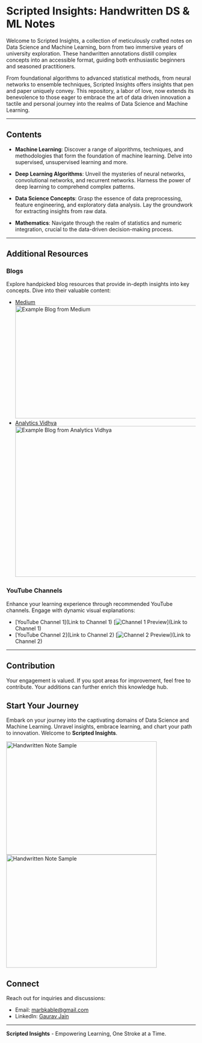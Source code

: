 # Scripted Insights: Handwritten DS & ML Notes
Welcome to Scripted Insights, a collection of meticulously crafted notes on Data Science and Machine Learning, born from two immersive years of university exploration. These handwritten annotations distill complex concepts into an accessible format, guiding both enthusiastic beginners and seasoned practitioners.

From foundational algorithms to advanced statistical methods, from neural networks to ensemble techniques, Scripted Insights offers insights that pen and paper uniquely convey. This repository, a labor of love, now extends its benevolence to those eager to embrace the art of data driven innovation a tactile and personal journey into the realms of Data Science and Machine Learning.
<hr> 

## Contents

- **Machine Learning**: Discover a range of algorithms, techniques, and methodologies that form the foundation of machine learning. Delve into supervised, unsupervised learning and more.

- **Deep Learning Algorithms**: Unveil the mysteries of neural networks, convolutional networks, and recurrent networks. Harness the power of deep learning to comprehend complex patterns.

- **Data Science Concepts**: Grasp the essence of data preprocessing, feature engineering, and exploratory data analysis. Lay the groundwork for extracting insights from raw data.

- **Mathematics**: Navigate through the realm of statistics and numeric integration, crucial to the data-driven decision-making process.
<hr>

## Additional Resources

### Blogs

Explore handpicked blog resources that provide in-depth insights into key concepts. Dive into their valuable content:

- [Medium](https://medium.com/) <br> <img src=https://github.com/Gaurav-Van/Scripted_Insights-Handwritten_DS_ML_Notes/assets/50765800/1848f99e-0421-46ba-8d01-1328a00ce5a0 alt="Example Blog from Medium" width="900" height="300">
- [Analytics Vidhya](https://www.analyticsvidhya.com/) <br> <img src=https://github.com/Gaurav-Van/Scripted_Insights-Handwritten_DS_ML_Notes/assets/50765800/d8cf6e39-832f-405b-93ba-967a2c80e403 alt="Example Blog from Analytics Vidhya" width="800" height="400">

### YouTube Channels

Enhance your learning experience through recommended YouTube channels. Engage with dynamic visual explanations:

- [YouTube Channel 1](Link to Channel 1) [![Channel 1 Preview](/images/channel1_preview.jpg)](Link to Channel 1)
- [YouTube Channel 2](Link to Channel 2) [![Channel 2 Preview](/images/channel2_preview.jpg)](Link to Channel 2)
<hr>

## Contribution

Your engagement is valued. If you spot areas for improvement, feel free to contribute. Your additions can further enrich this knowledge hub.

## Start Your Journey

Embark on your journey into the captivating domains of Data Science and Machine Learning. Unravel insights, embrace learning, and chart your path to innovation. Welcome to **Scripted Insights**.

<img src="https://github.com/Gaurav-Van/Scripted_Insights-Handwritten_DS_ML_Notes/assets/50765800/119d992e-53f7-4791-9c10-2b923e16e2b2" alt="Handwritten Note Sample" width="400" height="300"> <img src="https://github.com/Gaurav-Van/Scripted_Insights-Handwritten_DS_ML_Notes/assets/50765800/0cf0074a-f860-42da-814e-4a7f2b0a76e3" alt="Handwritten Note Sample" width="400" height="300">

## Connect

Reach out for inquiries and discussions:
- Email: marbkable@gmail.com
- LinkedIn: [Gaurav Jain](https://www.linkedin.com/in/gauravvan/)

---

**Scripted Insights** - Empowering Learning, One Stroke at a Time.
